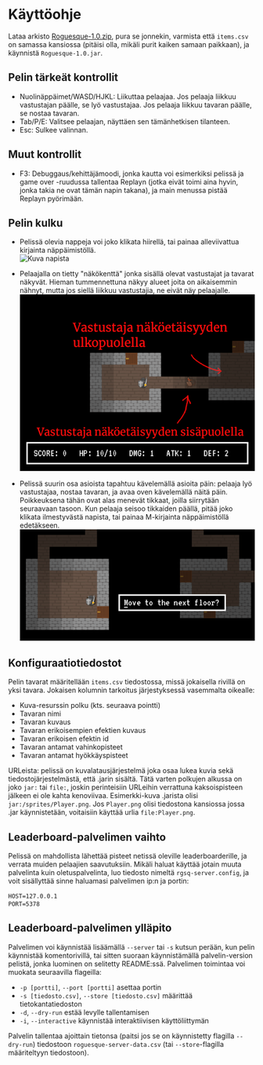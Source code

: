 # Käyttöohje
Lataa arkisto
[Roguesque-1.0.zip](https://github.com/pcjens/otm-roguesque/releases/tag/loppupalautus),
pura se jonnekin, varmista että `items.csv` on samassa kansiossa
(pitäisi olla, mikäli purit kaiken samaan paikkaan), ja käynnistä
`Roguesque-1.0.jar`.

## Pelin tärkeät kontrollit
- Nuolinäppäimet/WASD/HJKL: Liikuttaa pelaajaa. Jos pelaaja liikkuu
  vastustajan päälle, se lyö vastustajaa. Jos pelaaja liikkuu tavaran
  päälle, se nostaa tavaran.
- Tab/P/E: Valitsee pelaajan, näyttäen sen tämänhetkisen tilanteen.
- Esc: Sulkee valinnan.

## Muut kontrollit
- F3: Debuggaus/kehittäjämoodi, jonka kautta voi esimerkiksi pelissä
  ja game over -ruudussa tallentaa Replayn (jotka eivät toimi aina
  hyvin, jonka takia ne ovat tämän napin takana), ja main menussa
  pistää Replayn pyörimään.

## Pelin kulku
- Pelissä olevia nappeja voi joko klikata hiirellä, tai painaa
  alleviivattua kirjainta näppäimistöllä.  
  ![Kuva napista](screenshots/buttons.png)

- Pelaajalla on tietty "näkökenttä" jonka sisällä olevat vastustajat
  ja tavarat näkyvät. Hieman tummennettuna näkyy alueet joita on
  aikaisemmin nähnyt, mutta jos siellä liikkuu vastustajia, ne eivät
  näy pelaajalle.  
  ![Kuva näkyvyydestä](screenshots/fog.png)

- Pelissä suurin osa asioista tapahtuu kävelemällä asioita päin:
  pelaaja lyö vastustajaa, nostaa tavaran, ja avaa oven kävelemällä
  näitä päin. Poikkeuksena tähän ovat alas menevät tikkaat, joilla
  siirrytään seuraavaan tasoon. Kun pelaaja seisoo tikkaiden päällä,
  pitää joko klikata ilmestyvästä napista, tai painaa M-kirjainta
  näppäimistöllä edetäkseen.  
  ![Kuva "seuraava kenttä"-napista](screenshots/finish.png)

## Konfiguraatiotiedostot
Pelin tavarat määritellään `items.csv` tiedostossa, missä jokaisella
rivillä on yksi tavara. Jokaisen kolumnin tarkoitus järjestyksessä
vasemmalta oikealle:
- Kuva-resurssin polku (kts. seuraava pointti)
- Tavaran nimi
- Tavaran kuvaus
- Tavaran erikoisempien efektien kuvaus
- Tavaran erikoisen efektin id
- Tavaran antamat vahinkopisteet
- Tavaran antamat hyökkäyspisteet

URLeista: pelissä on kuvalatausjärjestelmä joka osaa lukea kuvia sekä
tiedostojärjestelmästä, että .jarin sisältä. Tätä varten polkujen
alkussa on joko `jar:` tai `file:`, joskin perinteisiin URLeihin
verrattuna kaksoispisteen jälkeen ei ole kahta
kenoviivaa. Esimerkki-kuva .jarista olisi
`jar:/sprites/Player.png`. Jos `Player.png` olisi tiedostona kansiossa
jossa .jar käynnistetään, voitaisiin käyttää urlia `file:Player.png`.

## Leaderboard-palvelimen vaihto
Pelissä on mahdollista lähettää pisteet netissä oleville
leaderboarderille, ja verrata muiden pelaajien saavutuksiin. Mikäli
haluat käyttää jotain muuta palvelinta kuin oletuspalvelinta, luo
tiedosto nimeltä `rgsq-server.config`, ja voit sisällyttää sinne
haluamasi palvelimen ip:n ja portin:
```
HOST=127.0.0.1
PORT=5378
```

## Leaderboard-palvelimen ylläpito
Palvelimen voi käynnistää lisäämällä `--server` tai `-s` kutsun
perään, kun pelin käynnistää komentorivillä, tai sitten suoraan
käynnistämällä palvelin-version pelistä, jonka luominen on selitetty
README:ssä. Palvelimen toimintaa voi muokata seuraavilla flageilla:
- `-p [portti]`, `--port [portti]` asettaa portin
- `-s [tiedosto.csv]`, `--store [tiedosto.csv]` määrittää
  tietokantatiedoston
- `-d`, `--dry-run` estää levylle tallentamisen
- `-i`, `--interactive` käynnistää interaktiivisen käyttöliittymän

Palvelin tallentaa ajoittain tietonsa (paitsi jos se on käynnistetty
flagilla `--dry-run`) tiedostoon `roguesque-server-data.csv` (tai
`--store`-flagilla määriteltyyn tiedostoon).

